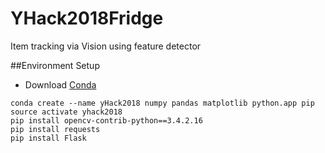 # YHack2018Fridge
Item tracking via Vision using feature detector

##Environment Setup
* Download [Conda](https://www.anaconda.com/download/)

```
conda create --name yHack2018 numpy pandas matplotlib python.app pip 
source activate yhack2018
pip install opencv-contrib-python==3.4.2.16
pip install requests
pip install Flask
```
